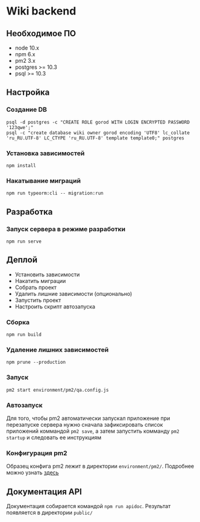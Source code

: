 # Wiki backend

## Необходимое ПО

- node 10.x
- npm 6.x
- pm2 3.x
- postgres >= 10.3
- psql >= 10.3

## Настройка

### Создание DB

```
psql -d postgres -c "CREATE ROLE gorod WITH LOGIN ENCRYPTED PASSWORD '123qwe';"
psql -c "create database wiki owner gorod encoding 'UTF8' lc_collate 'ru_RU.UTF-8' LC_CTYPE 'ru_RU.UTF-8' template template0;" postgres
```

### Установка зависимостей

```
npm install
```

### Накатывание миграций

```
npm run typeorm:cli -- migration:run
```

## Разработка

### Запуск сервера в режиме разработки

```
npm run serve
```

## Деплой

- Установить зависимости
- Накатить миграции
- Собрать проект
- Удалить лишние зависимости (опционально)
- Запустить проект
- Настроить скрипт автозапуска

### Сборка

```
npm run build
```

### Удаление лишних зависимостей

```
npm prune --production
```

### Запуск

```
pm2 start environment/pm2/qa.config.js
```

### Автозапуск

Для того, чтобы pm2 автоматически запускал приложение при перезапуске сервера нужно сначала зафиксировать список приложений коммандой `pm2 save`, а затем запустить комманду `pm2 startup` и следовать ее инструкциям

### Конфигурация pm2

Образец конфига pm2 лежит в директории `environment/pm2/`. Подробнее можно узнать [здесь](http://pm2.keymetrics.io/docs/usage/application-declaration/)

## Документация API

Документация собирается командой `npm run apidoc`. Результат появляется в директории `public/`
